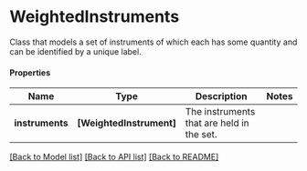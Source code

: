 # WeightedInstruments

Class that models a set of instruments of which each has some quantity and can be identified by a unique label.

#### Properties
Name | Type | Description | Notes
------------ | ------------- | ------------- | -------------
**instruments** | **[WeightedInstrument]** | The instruments that are held in the set. | 

[[Back to Model list]](../README.md#documentation-for-models) [[Back to API list]](../README.md#documentation-for-api-endpoints) [[Back to README]](../README.md)

